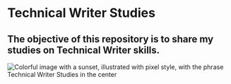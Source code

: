 # Technical Writer Studies
## The objective of this repository is to share my studies on Technical Writer skills.
![Colorful image with a sunset, illustrated with pixel style, with the phrase Technical Writer Studies in the center](https://media.discordapp.net/attachments/1066938166113751121/1172357684503261234/1.png?ex=6560062d&is=654d912d&hm=8c42978e7d85bb579408fcc5c6e0b1b155a94426dadebf1658bb207d8c31776c&=&width=934&height=467)
